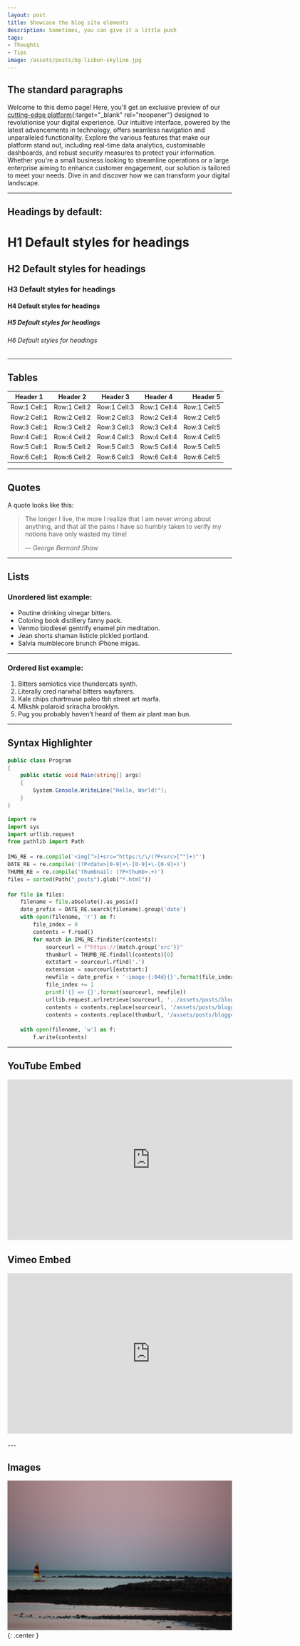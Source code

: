 ```yaml
---
layout: post
title: Showcase the blog site elements
description: Sometimes, you can give it a little push
tags: 
- Thoughts
- Tips
image: /assets/posts/bg-lisbon-skyline.jpg
---
```


## The standard paragraphs
Welcome to this demo page! Here, you'll get an exclusive preview of our [cutting-edge platform](https://duckduckgo.com/?q=cutting-edge+platform){:target="_blank" rel="noopener"} designed to revolutionise your digital experience. Our intuitive interface, powered by the latest advancements in technology, offers seamless navigation and unparalleled functionality. Explore the various features that make our platform stand out, including real-time data analytics, customisable dashboards, and robust security measures to protect your information. Whether you're a small business looking to streamline operations or a large enterprise aiming to enhance customer engagement, our solution is tailored to meet your needs. Dive in and discover how we can transform your digital landscape.

---

## Headings by default:
# H1 Default styles for headings
## H2 Default styles for headings
### H3 Default styles for headings
#### H4 Default styles for headings
##### H5 Default styles for headings
###### H6 Default styles for headings

---

## Tables

| Header 1     | Header 2     |   Header 3   | Header 4     |     Header 5 |
|--------------|--------------|:------------:|--------------|-------------:|
| Row:1 Cell:1 | Row:1 Cell:2 | Row:1 Cell:3 | Row:1 Cell:4 | Row:1 Cell:5 |
| Row:2 Cell:1 | Row:2 Cell:2 | Row:2 Cell:3 | Row:2 Cell:4 | Row:2 Cell:5 |
| Row:3 Cell:1 | Row:3 Cell:2 | Row:3 Cell:3 | Row:3 Cell:4 | Row:3 Cell:5 |
| Row:4 Cell:1 | Row:4 Cell:2 | Row:4 Cell:3 | Row:4 Cell:4 | Row:4 Cell:5 |
| Row:5 Cell:1 | Row:5 Cell:2 | Row:5 Cell:3 | Row:5 Cell:4 | Row:5 Cell:5 |
| Row:6 Cell:1 | Row:6 Cell:2 | Row:6 Cell:3 | Row:6 Cell:4 | Row:6 Cell:5 |

---

## Quotes
A quote looks like this:
> The longer I live, the more I realize that I am never wrong about anything, and that all the pains I have so humbly taken to verify my notions have only wasted my time!
>
> -- <cite>George Bernard Shaw</cite>

---

## Lists

### Unordered list example:
- Poutine drinking vinegar bitters.
- Coloring book distillery fanny pack.
- Venmo biodiesel gentrify enamel pin meditation.
- Jean shorts shaman listicle pickled portland.
- Salvia mumblecore brunch iPhone migas.

---

### Ordered list example:
1. Bitters semiotics vice thundercats synth.
2. Literally cred narwhal bitters wayfarers.
3. Kale chips chartreuse paleo tbh street art marfa.
4. Mlkshk polaroid sriracha brooklyn.
5. Pug you probably haven’t heard of them air plant man bun.

---

## Syntax Highlighter

```cs
public class Program
{
    public static void Main(string[] args)
    {
        System.Console.WriteLine("Hello, World!");
    }
}
```

```python
import re
import sys
import urllib.request
from pathlib import Path

IMG_RE = re.compile('<img[^>]+src="https:\/\/(?P<src>[^"]+)"')
DATE_RE = re.compile('(?P<date>[0-9]+\-[0-9]+\-[0-9]+)')
THUMB_RE = re.compile('thumbnail: (?P<thumb>.+)')
files = sorted(Path("_posts").glob("*.html"))

for file in files:
    filename = file.absolute().as_posix()
    date_prefix = DATE_RE.search(filename).group('date')
    with open(filename, 'r') as f:
        file_index = 0
        contents = f.read()
        for match in IMG_RE.finditer(contents):
            sourceurl = f"https://{match.group('src')}"
            thumburl = THUMB_RE.findall(contents)[0]
            extstart = sourceurl.rfind('.')
            extension = sourceurl[extstart:]
            newfile = date_prefix + '-image-{:04d}{}'.format(file_index, extension)
            file_index += 1
            print('{} => {}'.format(sourceurl, newfile))
            urllib.request.urlretrieve(sourceurl, '../assets/posts/blogger/' + newfile)
            contents = contents.replace(sourceurl, '/assets/posts/blogger/' + newfile)
            contents = contents.replace(thumburl, '/assets/posts/blogger/' + newfile)

    with open(filename, 'w') as f:
        f.write(contents)
```

---

## YouTube Embed
<p>
<iframe width="640" height="360" src="https://www.youtube.com/embed/B3szaVzQx0o?si=WyOlq3ZfHGYs3DWf" title="YouTube video player" frameborder="0" allow="accelerometer; autoplay; clipboard-write; encrypted-media; gyroscope; picture-in-picture; web-share" referrerpolicy="strict-origin-when-cross-origin" allowfullscreen></iframe>
</p>

## Vimeo Embed
<p>
<iframe width="640" height="360" src="https://player.vimeo.com/video/148834441?h=9dae3ab297" frameborder="0" allow="autoplay; fullscreen; picture-in-picture" allowfullscreen></iframe>
</p>
---

## Images
![bg](/assets/posts/bg-sunshine-coast.jpg){: .center }